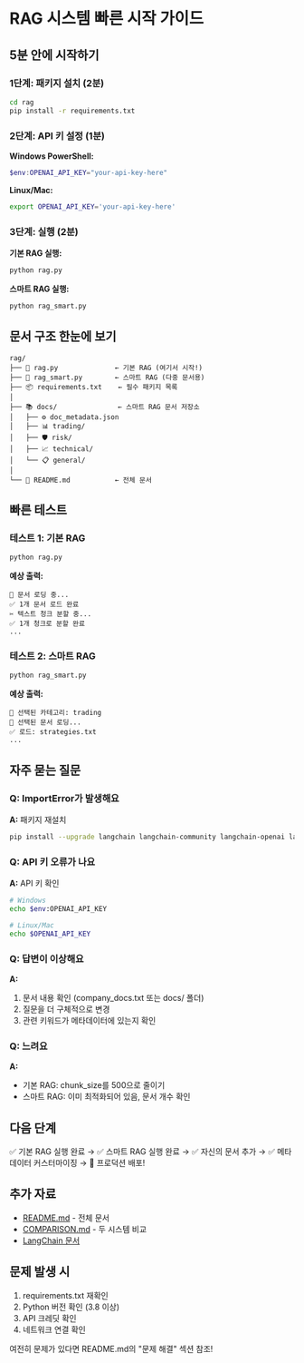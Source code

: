 # RAG 시스템 빠른 시작 가이드

## 5분 안에 시작하기

### 1단계: 패키지 설치 (2분)

```bash
cd rag
pip install -r requirements.txt
```

### 2단계: API 키 설정 (1분)

**Windows PowerShell:**
```powershell
$env:OPENAI_API_KEY="your-api-key-here"
```

**Linux/Mac:**
```bash
export OPENAI_API_KEY='your-api-key-here'
```

### 3단계: 실행 (2분)

**기본 RAG 실행:**
```bash
python rag.py
```

**스마트 RAG 실행:**
```bash
python rag_smart.py
```

## 문서 구조 한눈에 보기

```
rag/
├── 📄 rag.py              ← 기본 RAG (여기서 시작!)
├── 🧠 rag_smart.py        ← 스마트 RAG (다중 문서용)
├── 📦 requirements.txt    ← 필수 패키지 목록
│
├── 📚 docs/               ← 스마트 RAG 문서 저장소
│   ├── ⚙️ doc_metadata.json
│   ├── 📊 trading/
│   ├── 🛡️ risk/
│   ├── 📈 technical/
│   └── 📋 general/
│
└── 📖 README.md           ← 전체 문서
```

## 빠른 테스트

### 테스트 1: 기본 RAG
```bash
python rag.py
```
**예상 출력:**
```
📄 문서 로딩 중...
✅ 1개 문서 로드 완료
✂️ 텍스트 청크 분할 중...
✅ 1개 청크로 분할 완료
...
```

### 테스트 2: 스마트 RAG
```bash
python rag_smart.py
```
**예상 출력:**
```
🎯 선택된 카테고리: trading
📄 선택된 문서 로딩...
✅ 로드: strategies.txt
...
```

## 자주 묻는 질문

### Q: ImportError가 발생해요
**A:** 패키지 재설치
```bash
pip install --upgrade langchain langchain-community langchain-openai langchain-chroma chromadb openai
```

### Q: API 키 오류가 나요
**A:** API 키 확인
```bash
# Windows
echo $env:OPENAI_API_KEY

# Linux/Mac
echo $OPENAI_API_KEY
```

### Q: 답변이 이상해요
**A:**
1. 문서 내용 확인 (company_docs.txt 또는 docs/ 폴더)
2. 질문을 더 구체적으로 변경
3. 관련 키워드가 메타데이터에 있는지 확인

### Q: 느려요
**A:**
- 기본 RAG: chunk_size를 500으로 줄이기
- 스마트 RAG: 이미 최적화되어 있음, 문서 개수 확인

## 다음 단계

✅ 기본 RAG 실행 완료
→ ✅ 스마트 RAG 실행 완료
  → ✅ 자신의 문서 추가
    → ✅ 메타데이터 커스터마이징
      → 🚀 프로덕션 배포!

## 추가 자료

- [README.md](README.md) - 전체 문서
- [COMPARISON.md](COMPARISON.md) - 두 시스템 비교
- [LangChain 문서](https://python.langchain.com/)

## 문제 발생 시

1. requirements.txt 재확인
2. Python 버전 확인 (3.8 이상)
3. API 크레딧 확인
4. 네트워크 연결 확인

여전히 문제가 있다면 README.md의 "문제 해결" 섹션 참조!
